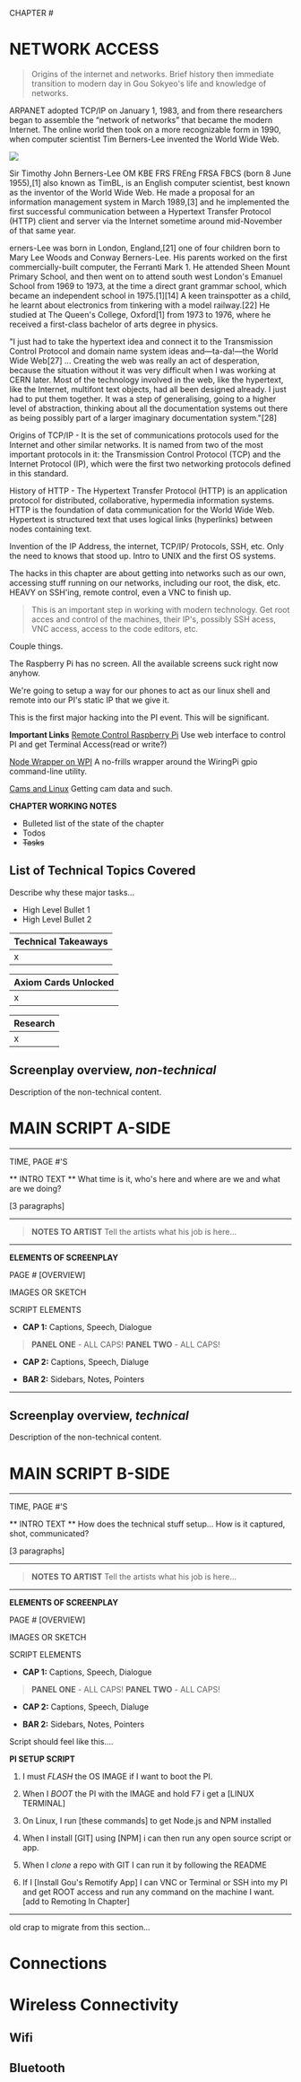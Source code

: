 CHAPTER #
# NETWORK ACCESS

> Origins of the internet and networks. Brief history then immediate transition to modern day in Gou Sokyeo's life and knowledge of networks. 

ARPANET adopted TCP/IP on January 1, 1983, and from there researchers began to assemble the “network of networks” that became the modern Internet. The online world then took on a more recognizable form in 1990, when computer scientist Tim Berners-Lee invented the World Wide Web.

![](http://worldwebforum.ch/download/attachments/12703568/03_13.jpg?version=1&modificationDate=1463641226643&api=v2)

Sir Timothy John Berners-Lee OM KBE FRS FREng FRSA FBCS (born 8 June 1955),[1] also known as TimBL, is an English computer scientist, best known as the inventor of the World Wide Web. He made a proposal for an information management system in March 1989,[3] and he implemented the first successful communication between a Hypertext Transfer Protocol (HTTP) client and server via the Internet sometime around mid-November of that same year.

erners-Lee was born in London, England,[21] one of four children born to Mary Lee Woods and Conway Berners-Lee. His parents worked on the first commercially-built computer, the Ferranti Mark 1. He attended Sheen Mount Primary School, and then went on to attend south west London's Emanuel School from 1969 to 1973, at the time a direct grant grammar school, which became an independent school in 1975.[1][14] A keen trainspotter as a child, he learnt about electronics from tinkering with a model railway.[22] He studied at The Queen's College, Oxford[1] from 1973 to 1976, where he received a first-class bachelor of arts degree in physics.

"I just had to take the hypertext idea and connect it to the Transmission Control Protocol and domain name system ideas and—ta-da!—the World Wide Web[27] ... Creating the web was really an act of desperation, because the situation without it was very difficult when I was working at CERN later. Most of the technology involved in the web, like the hypertext, like the Internet, multifont text objects, had all been designed already. I just had to put them together. It was a step of generalising, going to a higher level of abstraction, thinking about all the documentation systems out there as being possibly part of a larger imaginary documentation system."[28]

Origins of TCP/IP - It is the set of communications protocols used for the Internet and other similar networks. It is named from two of the most important protocols in it: the Transmission Control Protocol (TCP) and the Internet Protocol (IP), which were the first two networking protocols defined in this standard.

History of HTTP - The Hypertext Transfer Protocol (HTTP) is an application protocol for distributed, collaborative, hypermedia information systems. HTTP is the foundation of data communication for the World Wide Web. Hypertext is structured text that uses logical links (hyperlinks) between nodes containing text.



Invention of the IP Address, the internet, TCP/IP/ Protocols, SSH, etc. Only the need to knows that stood up. Intro to UNIX and the first OS systems. 

The hacks in this chapter are about getting into networks such as our own, accessing stuff running on our networks, including our root, the disk, etc. HEAVY on SSH'ing, remote control, even a VNC to finish up. 

> This is an important step in working with modern technology. Get root acces and control of the machines, their IP's, possibly SSH acess, VNC access, access to the code editors, etc.

Couple things. 

The Raspberry Pi has no screen. All the available screens suck right now anyhow. 

We're going to setup a way for our phones to act as our linux shell and remote into our PI's static IP that we give it. 

This is the first major hacking into the PI event. This will be significant. 

**Important Links**
[Remote Control Raspberry Pi](https://www.gadgetdaily.xyz/remotely-control-your-raspberry-pi/)
Use web interface to control PI and get Terminal Access(read or write?)

[Node Wrapper on WPI](https://github.com/gavinhungry/wpi-gpio)
A no-frills wrapper around the WiringPi gpio command-line utility.

[Cams and Linux](http://elinux.org/RPi-Cam-Web-Interface)
Getting cam data and such.

**CHAPTER WORKING NOTES**

* Bulleted list of the state of the chapter
* Todos
* ~~Tasks~~


## List of Technical Topics Covered

Describe why these major tasks... 

* High Level Bullet 1
* High Level Bullet 2

| Technical Takeaways |
| -- |
| x |

| Axiom Cards Unlocked |
| -- |
| x |

| Research |
| -- |
| x |



## Screenplay overview, *non-technical*

Description of the non-technical content.

# MAIN SCRIPT A-SIDE
---

TIME, PAGE #'S

** INTRO TEXT ** What time is it, who's here and where are we and what are we doing?

[3 paragraphs]


---

> **NOTES TO ARTIST** Tell the artists what his job is here...

---

**ELEMENTS OF SCREENPLAY**

PAGE # [OVERVIEW]

IMAGES OR SKETCH

SCRIPT ELEMENTS

* **CAP 1:** Captions, Speech, Dialogue

> **PANEL ONE** - ALL CAPS!
> **PANEL TWO** - ALL CAPS!

* **CAP 2:** Captions, Speech, Dialuge

* **BAR 2:** Sidebars, Notes, Pointers




---

## Screenplay overview, *technical*

Description of the non-technical content.

# MAIN SCRIPT B-SIDE
---

TIME, PAGE #'S

** INTRO TEXT ** How does the technical stuff setup... How is it captured, shot, communicated?

[3 paragraphs]

---

> **NOTES TO ARTIST** Tell the artists what his job is here...

---

**ELEMENTS OF SCREENPLAY**

PAGE # [OVERVIEW]

IMAGES OR SKETCH

SCRIPT ELEMENTS

* **CAP 1:** Captions, Speech, Dialogue

> **PANEL ONE** - ALL CAPS!
> **PANEL TWO** - ALL CAPS!

* **CAP 2:** Captions, Speech, Dialuge

* **BAR 2:** Sidebars, Notes, Pointers

Script should feel like this....


**PI SETUP SCRIPT**

1) I must *FLASH* the OS IMAGE if I want to boot the PI.

2) When I *BOOT* the PI with the IMAGE and hold F7 i get a [LINUX TERMINAL]

3) On Linux, I run [these commands] to get Node.js and NPM installed

4) When I install [GIT] using [NPM] i can then run any open source script or app.

5) When I *clone* a repo with GIT I can run it by following the README

6) If I [Install Gou's Remotify App] I can VNC or Terminal or SSH into my PI and get ROOT access and run any command on the machine I want. [add to Remoting In Chapter]








---

old crap to migrate from this section...


# Connections

# Wireless Connectivity


## Wifi

## Bluetooth
